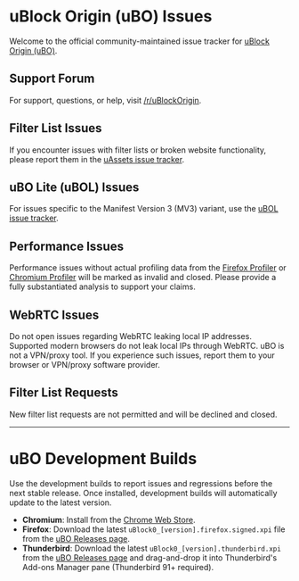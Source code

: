 # uBlock Origin (uBO) Issues

Welcome to the official community-maintained issue tracker for [uBlock Origin (uBO)](https://github.com/gorhill/uBlock).

## Support Forum
For support, questions, or help, visit [/r/uBlockOrigin](https://www.reddit.com/r/uBlockOrigin/).

## Filter List Issues
If you encounter issues with filter lists or broken website functionality, please report them in the [uAssets issue tracker](https://github.com/uBlockOrigin/uAssets/issues).

## uBO Lite (uBOL) Issues
For issues specific to the Manifest Version 3 (MV3) variant, use the [uBOL issue tracker](https://github.com/uBlockOrigin/uBOL-home/issues).

## Performance Issues
Performance issues without actual profiling data from the [Firefox Profiler](https://profiler.firefox.com/) or [Chromium Profiler](https://developer.chrome.com/docs/devtools/performance/reference/) will be marked as invalid and closed. Please provide a fully substantiated analysis to support your claims.

## WebRTC Issues
Do not open issues regarding WebRTC leaking local IP addresses. Supported modern browsers do not leak local IPs through WebRTC. uBO is not a VPN/proxy tool. If you experience such issues, report them to your browser or VPN/proxy software provider.

## Filter List Requests
New filter list requests are not permitted and will be declined and closed.

---

# uBO Development Builds

Use the development builds to report issues and regressions before the next stable release. Once installed, development builds will automatically update to the latest version.

- **Chromium**: Install from the [Chrome Web Store](https://chromewebstore.google.com/detail/ublock-origin-development/cgbcahbpdhpcegmbfconppldiemgcoii).
- **Firefox**: Download the latest `uBlock0_[version].firefox.signed.xpi` file from the [uBO Releases page](https://github.com/gorhill/uBlock/releases).
- **Thunderbird**: Download the latest `uBlock0_[version].thunderbird.xpi` from the [uBO Releases page](https://github.com/gorhill/uBlock/releases) and drag-and-drop it into Thunderbird's Add-ons Manager pane (Thunderbird 91+ required).
